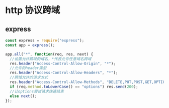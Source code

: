 <author-info date="1631169743611"></author-info>

# http 协议跨域

## express

```js
const express = require("express");
const app = express();

app.all("*", function(req, res, next) {
  //设置允许跨域的域名，*代表允许任意域名跨域
  res.header("Access-Control-Allow-Origin", "*");
  //允许的header类型
  res.header("Access-Control-Allow-Headers", "*");
  //跨域允许的请求方式
  res.header("Access-Control-Allow-Methods", "DELETE,PUT,POST,GET,OPTIONS");
  if (req.method.toLowerCase() == "options") res.send(200);
  //让options尝试请求快速结束
  else next();
});
```
